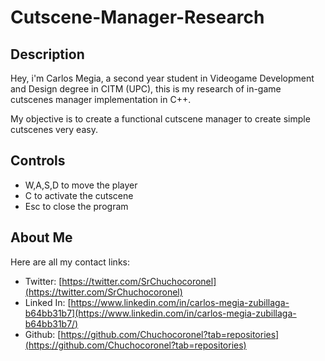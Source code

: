 # Cutscene-Manager-Research

## Description
Hey, i'm Carlos Megia, a second year student in Videogame Development and Design degree in CITM (UPC), this is my research of in-game cutscenes manager implementation in C++.

My objective is to create a functional cutscene manager to create simple cutscenes very easy.

## Controls

- W,A,S,D to move the player
- C to activate the cutscene
- Esc to close the program

## About Me

Here are all my contact links:

- Twitter: [https://twitter.com/SrChuchocoronel](https://twitter.com/SrChuchocoronel)
- Linked In: [https://www.linkedin.com/in/carlos-megia-zubillaga-b64bb31b7](https://www.linkedin.com/in/carlos-megia-zubillaga-b64bb31b7/)
- Github: [https://github.com/Chuchocoronel?tab=repositories](https://github.com/Chuchocoronel?tab=repositories)

